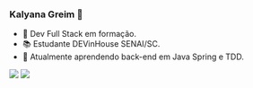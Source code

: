### Kalyana Greim 👋

- 🚀 Dev Full Stack em formação.
- 📚 Estudante DEVinHouse SENAI/SC.
- 🌱 Atualmente aprendendo back-end em Java Spring e TDD.


<div align="left">
  <a href="https://github.com/KalyanaGreim>
  <img height="180em" src="https://github-readme-stats.vercel.app/api/top-langs/?username=KalyanaGreim&layout=compact&langs_count=7&theme=graywhite"/>
</div>
  
<div align="left"> 
  <a href = "mailto:kalygreim11@gmail.com"><img src="https://img.shields.io/badge/Gmail-D14836?style=for-the-badge&logo=gmail&logoColor=white" target="_blank"></a>
  <a href="https://www.linkedin.com/in/kalyanagreim" target="_blank"><img src="https://img.shields.io/badge/-LinkedIn-%230077B5?style=for-the-badge&logo=linkedin&logoColor=white" target="_blank"></a>  
</div>
